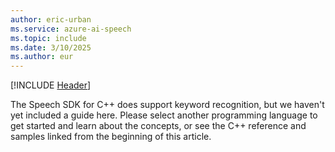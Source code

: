 ```yaml
---
author: eric-urban
ms.service: azure-ai-speech
ms.topic: include
ms.date: 3/10/2025
ms.author: eur
---
```


[!INCLUDE [Header](../../common/cpp.md)]

The Speech SDK for C++ does support keyword recognition, but we haven't yet included a guide here. Please select another programming language to get started and learn about the concepts, or see the C++ reference and samples linked from the beginning of this article. 
